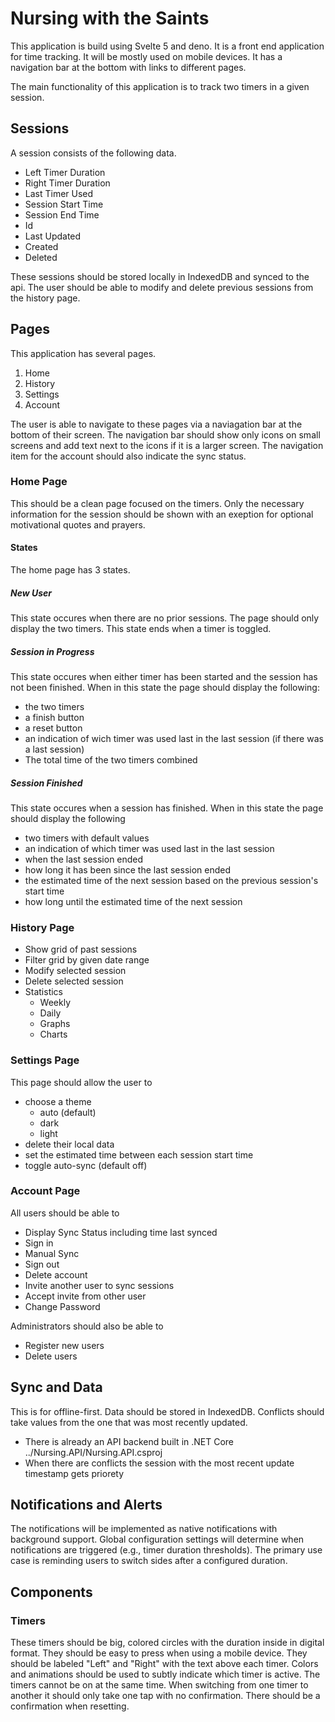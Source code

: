 # Nursing with the Saints

This application is build using Svelte 5 and deno.
It is a front end application for time tracking. It will be mostly used on mobile devices.
It has a navigation bar at the bottom with links to different pages.

The main functionality of this application is to track two timers in a given session.

## Sessions

A session consists of the following data.

- Left Timer Duration
- Right Timer Duration
- Last Timer Used
- Session Start Time
- Session End Time
- Id
- Last Updated
- Created
- Deleted

These sessions should be stored locally in IndexedDB and synced to the api. The user should be able to modify and delete previous sessions from the history page.

## Pages

This application has several pages.

1. Home
2. History
3. Settings
4. Account

The user is able to navigate to these pages via a naviagation bar at the bottom of their screen. The navigation bar should show only icons on small screens and add text next to the icons if it is a larger screen. The navigation item for the account should also indicate the sync status.

### Home Page

This should be a clean page focused on the timers. Only the necessary information for the session should be shown with an exeption for optional motivational quotes and prayers.

#### States

The home page has 3 states.

##### New User

This state occures when there are no prior sessions. The page should only display the two timers. This state ends when a timer is toggled.

##### Session in Progress

This state occures when either timer has been started and the session has not been finished. When in this state the page should display the following:

- the two timers
- a finish button
- a reset button
- an indication of wich timer was used last in the last session (if there was a last session)
- The total time of the two timers combined

##### Session Finished

This state occures when a session has finished. When in this state the page should display the following

- two timers with default values
- an indication of which timer was used last in the last session
- when the last session ended
- how long it has been since the last session ended
- the estimated time of the next session based on the previous session's start time
- how long until the estimated time of the next session

### History Page

- Show grid of past sessions
- Filter grid by given date range
- Modify selected session
- Delete selected session
- Statistics
  - Weekly
  - Daily
  - Graphs
  - Charts

### Settings Page

This page should allow the user to

- choose a theme
  - auto (default)
  - dark
  - light
- delete their local data
- set the estimated time between each session start time
- toggle auto-sync (default off)

### Account Page

All users should be able to

- Display Sync Status including time last synced
- Sign in
- Manual Sync
- Sign out
- Delete account
- Invite another user to sync sessions
- Accept invite from other user
- Change Password

Administrators should also be able to

- Register new users
- Delete users

## Sync and Data

This is for offline-first. Data should be stored in IndexedDB. Conflicts should take values from the one that was most recently updated. 

- There is already an API backend built in .NET Core ../Nursing.API/Nursing.API.csproj
- When there are conflicts the session with the most recent update timestamp gets priorety

## Notifications and Alerts

The notifications will be implemented as native notifications with background support. Global configuration settings will determine when notifications are triggered (e.g., timer duration thresholds). The primary use case is reminding users to switch sides after a configured duration.

## Components

### Timers

These timers should be big, colored circles with the duration inside in digital format. They should be easy to press when using a mobile device. They should be labeled "Left" and "Right" with the text above each timer. Colors and animations should be used to subtly indicate which timer is active. The timers cannot be on at the same time. When switching from one timer to another it should only take one tap with no confirmation. There should be a confirmation when resetting.
